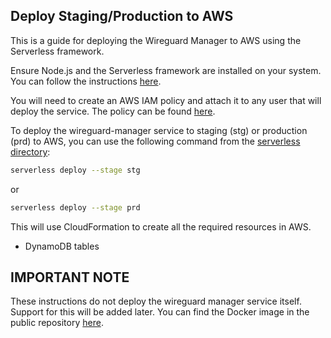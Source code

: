 ## Deploy Staging/Production to AWS
This is a guide for deploying the Wireguard Manager to AWS using the Serverless framework.

Ensure Node.js and the Serverless framework are installed on your system. You can follow the instructions [here](SETUP.md).

You will need to create an AWS IAM policy and attach it to any user that will deploy the service.  The policy can be found
[here](aws_policy.json).

To deploy the wireguard-manager service to staging (stg) or production (prd) to AWS, you can use the following command from
the [serverless directory](https://github.com/NinjaSomething/wireguard-manager/tree/master/serverless):

```bash
serverless deploy --stage stg
```
or
```bash
serverless deploy --stage prd
```

This will use CloudFormation to create all the required resources in AWS.
* DynamoDB tables

## IMPORTANT NOTE
These instructions do not deploy the wireguard manager service itself.  Support for this will be added later.  You can find the
Docker image in the public repository [here](https://gallery.ecr.aws/g0d6f2g5/wireguard-manager).
